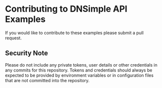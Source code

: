 # Contributing to DNSimple API Examples

If you would like to contribute to these examples please submit a pull request.

## Security Note

Please do not include any private tokens, user details or other credentials in any commits for this repository. Tokens and credentials should always be expected to be provided by environment variables or in configuration files that are not committed into the repository.
